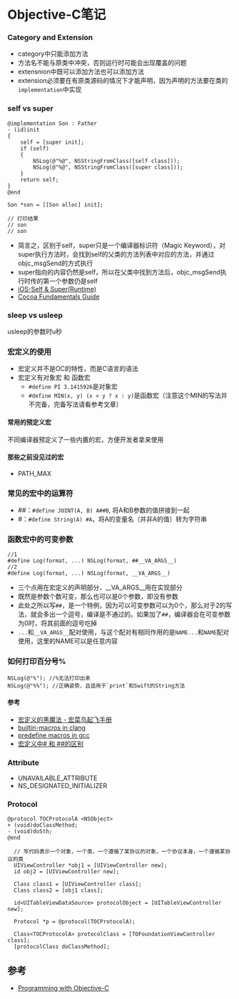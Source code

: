# Objective-C笔记

### Category and Extension

- category中只能添加方法
- 方法名不能与原类中冲突，否则运行时可能会出现覆盖的问题
- extensnion中既可以添加方法也可以添加方法
- extension必须要在有原类源码的情况下才能声明，因为声明的方法要在类的`implementation`中实现

### self vs super
```
@implementation Son : Father
- (id)init
{
    self = [super init];
    if (self)
    {
        NSLog(@"%@", NSStringFromClass([self class]));
        NSLog(@"%@", NSStringFromClass([super class]));
    }
    return self;
}
@end

Son *son = [[Son alloc] init];

// 打印结果
// son
// son
```

- 简言之，区别于self，super只是一个编译器标识符（Magic Keyword），对super执行方法时，会找到self的父类的方法列表中对应的方法，并通过objc_msgSend的方式执行
- super指向的内容仍然是self，所以在父类中找到方法后，objc_msgSend执行时传的第一个参数仍是self
- [iOS-Self & Super(Runtime)](https://www.jianshu.com/p/71bbcb99ddbc)
- [Cocoa Fundamentals Guide](https://developer.apple.com/library/archive/documentation/Cocoa/Conceptual/CocoaFundamentals/CocoaObjects/CocoaObjects.html#//apple_ref/doc/uid/TP40002974-CH4-SW3)

### sleep vs usleep

usleep的参数时u秒

### 宏定义的使用

- 宏定义并不是OC的特性，而是C语言的语法
- 宏定义有对象宏 和 函数宏
    - `#define PI 3.1415926`是对象宏
    - `#define MIN(x, y) (x < y ? x : y)`是函数宏（注意这个MIN的写法并不完备，完备写法请看参考文章）


#### 常用的预定义宏

不同编译器预定义了一些内置的宏，方便开发者拿来使用

#### 那些之前没见过的宏

- PATH_MAX

### 常见的宏中的运算符

- \##：`#define JOINT(A, B) A##B`, 将A和B参数的值拼接到一起
- \#：`#define String(A) #A`，将A的变量名（并非A的值）转为字符串

### 函数宏中的可变参数

```
//1
#define Log(format, ...) NSLog(format, ##__VA_ARGS__)
//2
#define Log(format, ...) NSLog(format, __VA_ARGS__)
```
- 三个点用在宏定义的声明部分，__VA_ARGS__用在实现部分
- 既然是参数个数可变，那么也可以是0个参数，即没有参数
- 此处之所以写`##`，是一个特例，因为可以可变参数可以为0个，那么对于2的写法，就会多出一个逗号，编译是不通过的。如果加了`##`，编译器会在可变参数为0时，将其前面的逗号吃掉
- `...`和`__VA_ARGS__`配对使用，与这个配对有相同作用的是`NAME...`和`NAME`配对使用，这里的NAME可以是任意内容

### 如何打印百分号%

```
NSLog(@"%"); //%无法打印出来
NSLog(@"%%"); //正确姿势，且适用于`print`和Swift的String方法
```

#### 参考
- [宏定义的黑魔法 - 宏菜鸟起飞手册](https://onevcat.com/2014/01/black-magic-in-macro/)
- [builtin-macros in clang](http://clang.llvm.org/docs/LanguageExtensions.html#builtin-macros)
- [predefine macros in gcc](https://gcc.gnu.org/onlinedocs/cpp/Predefined-Macros.html#Predefined-Macros)
- [宏定义中\# 和 \##的区别](https://stackoverflow.com/questions/4364971/and-in-macros)

### Attribute
- UNAVAILABLE_ATTRIBUTE
- NS_DESIGNATED_INITIALIZER

### Protocol

```
@protocol TOCProtocolA <NSObject>
+ (void)doClassMethod;
- (void)doSth;
@end

  // 写代码表示一个对象，一个类，一个遵循了某协议的对象，一个协议本身，一个遵循某协议的类
  UIViewController *obj1 = [UIViewController new];
  id obj2 = [UIViewController new];
  
  Class class1 = [UIViewController class];
  Class class2 = [obj1 class];
  
  id<UITableViewDataSource> protocolObject = [UITableViewController new];
  
  Protocol *p = @protocol(TOCProtocolA);
  
  Class<TOCProtocolA> protocolClass = [TOFoundationViewController class];
  [protocolClass doClassMethod];
```


## 参考
- [Programming with Objective-C](https://developer.apple.com/library/archive/documentation/Cocoa/Conceptual/ProgrammingWithObjectiveC/Introduction/Introduction.html#//apple_ref/doc/uid/TP40011210)